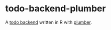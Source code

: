 # todo-backend-plumber

A [todo backend](http://www.todobackend.com/) written in R with [plumber](https://www.rplumber.io/).
